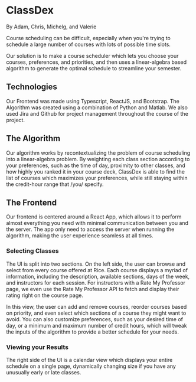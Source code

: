 # ClassDex
By Adam, Chris, Michelg, and Valerie


Course scheduling can be difficult, especially when you're trying to schedule a large number of courses with lots of possible time slots.

Our solution is to make a course scheduler which lets you choose your courses, preferences, and priorities, and then uses a linear-algebra based algorithm to generate the optimal schedule to streamline your semester.



## Technologies

Our Frontend was made using Typescript, ReactJS, and Bootstrap.
The Algorithm was created using a combination of Python and Matlab.
We also used Jira and Github for project management throughout the course of the project.


## The Algorithm

Our algorithm works by recontextualizing the problem of course scheduling into a linear-algebra problem.
By weighting each class section according to your preferences, such as the time of day, proximity to other classes, and how highly you ranked it in your course deck, ClassDex is able to find the list of courses which maximizes your preferences, while still staying within the credit-hour range that /you/ specify.


## The Frontend

Our frontend is centered around a React App, which allows it to perform almost everything you need with minimal communication between you and the server. The app only need to access the server when running the algorithm, making the user experience seamless at all times.


### Selecting Classes

The UI is split into two sections. On the left side, the user can browse and select from every course offered at Rice. Each course displays a myriad of information, including the description, available sections, days of the week, and instructors for each session. For instructors with a Rate My Professor page, we even use the Rate My Professor API to fetch and display their rating right on the course page.

In this view, the user can add and remove courses, reorder courses based on priority, and even select which sections of a course they might want to avoid. You can also customize preferences, such as your desired time of day, or a minimum and maximum number of credit hours, which will tweak the inputs of the algorithm to provide a better schedule for your needs.


### Viewing your Results

The right side of the UI is a calendar view which displays your entire schedule on a single page, dynamically changing size if you have any unusually early or late classes.
